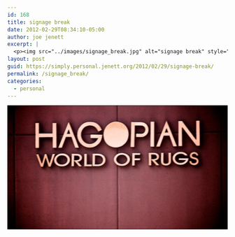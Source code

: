 ```yaml
---
id: 168
title: signage break
date: 2012-02-29T08:34:10-05:00
author: joe jenett
excerpt: |
  <p><img src="../images/signage_break.jpg" alt="signage break" style="border:none;" /></p>
layout: post
guid: https://simply.personal.jenett.org/2012/02/29/signage-break/
permalink: /signage_break/
categories:
  - personal
---
```

<img src="../images/signage_break.jpg" alt="signage break" style="border:none;" />